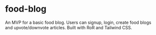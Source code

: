 # food-blog
An MVP for a basic food blog. Users can signup, login, create food blogs and upvote/downvote articles. Built with RoR and Tailwind CSS.

